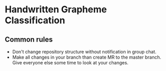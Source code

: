 # Handwritten Grapheme Classification

## Common rules

- Don't change repository structure without notification in group chat.
- Make all changes in your branch than create MR to the master branch. Give everyone else some time to look at your changes.
